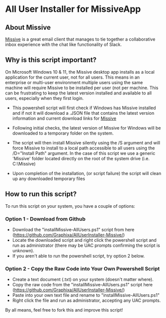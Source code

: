 # All User Installer for MissiveApp

## About Missive
[Missive](www.missiveapp.com) is a great email client that manages to tie together a collaborative inbox experience with the chat like functionality of Slack.

## Why is this script important?
On Microsoft Windows 10 & 11, the Missive desktop app installs as a local application for the current user, not for all users. This means in an enterprise or multi-user environment multiple users using the same machine will require Missive to be installed per user (not per machine. This can be frustrating to keep the latest version installed and available to all users, especially when they first login.

* This powershell script will first check if Windows has Missive installed and if not it will download a .JSON file that contains the latest version information and current download links for [Missive](www.missiveapp.com)

* Following initial checks, the latest version of Missive for Windows will be downloaded to a temporary folder on the system.

* The script will then install Missive silently using the /S argument and will force Missive to install to a local path accessible to all users using the /D="Install Path" argument. In the case of this script we use a generic 'Missive' folder located directly on the root of the system drive (i.e. C:\Missive\)

* Upon completion of the installation, (or script failure) the script will clean up any downloaded temporary files

## How to run this script?

To run this script on your system, you have a couple of options:

### Option 1 - Download from Github
* Download the "installMissive-AllUsers.ps1" script from here (https://github.com/Graphixa/AllUserInstaller-Missive/)
* Locate the downloaded script and right click the powershell script and run as administrator (there may be UAC prompts confirming the script is unknown).
* If you aren't able to run the powershell script, try option 2 below.

### Option 2 - Copy the Raw Code into Your Own Powershell Script
* Create a text document (.txt) on your system (doesn't matter where).
* Copy the raw code from the "installMissive-AllUsers.ps1" script here (https://github.com/Graphixa/AllUserInstaller-Missive/)
* Paste into your own text file and rename to "installMissive-AllUsers.ps1"
* Right click the file and run as administrator, accepting any UAC prompts.

By all means, feel free to fork this and improve this script!

